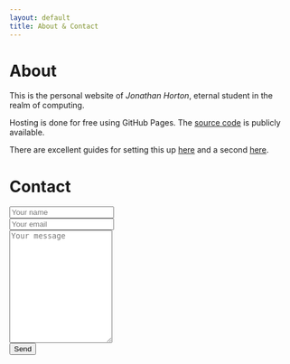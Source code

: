 ```yaml
---
layout: default
title: About & Contact
---
```


# About

This is the personal website of *Jonathan Horton*, eternal student in the realm of computing.

Hosting is done for free using GitHub Pages. The [source code](https://github.com/jchorton/jchorton.github.io) is publicly available.

There are excellent guides for setting this up [here](http://jmcglone.com/guides/github-pages/) and a second [here](https://readwrite.com/2013/11/27/github-pages-explained/).

# Contact
<form id="contactform" action="//formspree.io/hort_wort@hotmail.com" method="POST">
    <input type="text" name="name" placeholder="Your name"><br />
    <input type="email" name="_replyto" placeholder="Your email"><br />
    <textarea name="message" placeholder="Your message" style="height:200px" style="width:100%"></textarea><br />
    <input type="submit" value="Send">
</form>
